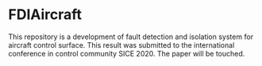 # FDIAircraft
This repository is a development of fault detection and isolation system for aircraft control surface.
This result was submitted to the international conference in control community SICE 2020.
The paper will be touched.
